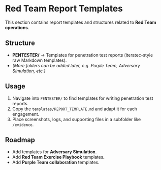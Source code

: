 # Red Team Report Templates

This section contains report templates and structures related to **Red Team operations**.  

## Structure
- **PENTESTER/** → Templates for penetration test reports (iteratec-style raw Markdown templates).  
- *(More folders can be added later, e.g. Purple Team, Adversary Simulation, etc.)*

## Usage
1. Navigate into `PENTESTER/` to find templates for writing penetration test reports.  
2. Copy the `templates/REPORT_TEMPLATE.md` and adapt it for each engagement.  
3. Place screenshots, logs, and supporting files in a subfolder like `/evidence`.  

## Roadmap
- Add templates for **Adversary Simulation**.  
- Add **Red Team Exercise Playbook** templates.  
- Add **Purple Team collaboration** templates.
